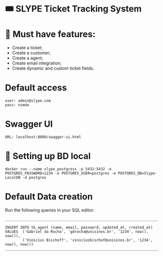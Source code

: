 # 🎟 SLYPE Ticket Tracking System

# 📝 Must have features:
- Create a ticket;
- Create a customer;
- Create a agent;
- Create email integration;
- Create dynamic and custom ticket fields.
   
# Default access
    user: admin@slype.com
    pass: nimda

# Swagger UI
    URL: localhost:8080/swagger-ui.html

# 🎲 Setting up BD local
    docker run --name slype_postgress -p 5432:5432 -e POSTGRES_PASSWORD=1234 -e POSTGRES_USER=postgres -e POSTGRES_DB=Slype-LocalDB -d postgres
    
# Default Data creation
   Run the following queries in your SQL editor:
    
    _____________________________________________________________________________________
    
    INSERT INTO tb_agent (name, email, password, updated_at, created_at)
    VALUES  ('Gabriel da Rocha', 'gdrocha@unisinos.br', '1234', now(), now()),
            ('Vinicius Bischoff', 'viniciusbischof@unisinos.br', '1234', now(), now())
    _____________________________________________________________________________________
